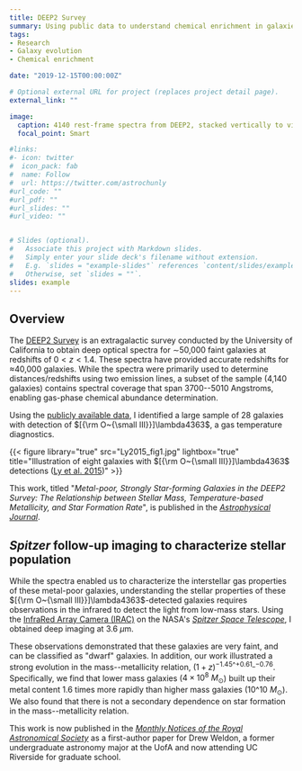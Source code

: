 ```yaml
---
title: DEEP2 Survey
summary: Using public data to understand chemical enrichment in galaxies
tags:
- Research
- Galaxy evolution
- Chemical enrichment

date: "2019-12-15T00:00:00Z"

# Optional external URL for project (replaces project detail page).
external_link: ""

image:
  caption: 4140 rest-frame spectra from DEEP2, stacked vertically to visualize
  focal_point: Smart

#links:
#- icon: twitter
#  icon_pack: fab
#  name: Follow
#  url: https://twitter.com/astrochunly
#url_code: ""
#url_pdf: ""
#url_slides: ""
#url_video: ""


# Slides (optional).
#   Associate this project with Markdown slides.
#   Simply enter your slide deck's filename without extension.
#   E.g. `slides = "example-slides"` references `content/slides/example-slides.md`.
#   Otherwise, set `slides = ""`.
slides: example
---
```


## Overview

The [DEEP2 Survey](http://deep.ps.uci.edu/) is an extragalactic survey conducted
by the University of California to obtain deep optical spectra for $\sim$50,000 faint
galaxies at redshifts of $0 < z < 1.4$. These spectra have provided accurate
redshifts for $\approx$40,000 galaxies. While the spectra were primarily used
to determine distances/redshifts using two emission lines, a subset of the
sample (4,140 galaxies) contains spectral coverage that span 3700--5010 Angstroms,
enabling gas-phase chemical abundance determination.

Using the [publicly available data](http://deep.ps.uci.edu/DR4/home.html), I
identified a large sample of 28 galaxies with detection of
$[{\rm O~{\small III}}]\lambda4363$, a gas temperature diagnostics.

{{< figure library="true" src="Ly2015_fig1.jpg" lightbox="true"
    title="Illustration of eight galaxies with $[{\rm O~{\small III}}]\lambda4363$ detections ([Ly et al. 2015](https://dx.doi.org/10.1088/0004-637X/805/1/45))" >}}

This work, titled "_Metal-poor, Strongly Star-forming Galaxies in the DEEP2 Survey:
The Relationship between Stellar Mass, Temperature-based Metallicity, and Star
Formation Rate_", is published in the
[_Astrophysical Journal_](https://dx.doi.org/10.1088/0004-637X/805/1/45).


## _Spitzer_ follow-up imaging to characterize stellar population

While the spectra enabled us to characterize the interstellar gas properties
of these metal-poor galaxies, understanding the stellar properties of these
$[{\rm O~{\small III}}]\lambda4363$-detected galaxies requires observations
in the infrared to detect the light from low-mass stars.  Using the
[InfraRed Array Camera (IRAC)](https://www.cfa.harvard.edu/irac/) on the
NASA's [_Spitzer Space Telescope_](http://www.spitzer.caltech.edu/), I
obtained deep imaging at 3.6 $\mu$m.

These observations demonstrated that these galaxies are very faint, and can
be classified as "dwarf" galaxies. In addition, our work illustrated a strong
evolution in the mass--metallicity relation, $(1+z)^{-1.45\^{+0.61}\_{-0.76}}$.
Specifically, we find that lower mass galaxies ($4\times10^8~M_{\odot}$) built
up their metal content 1.6 times more rapidly than higher mass galaxies
($10\^{10}~M_{\odot}$). We also found that there is not a secondary
dependence on star formation in the mass--metallicity relation.

This work is now published in the
[_Monthly Notices of the Royal Astronomical Society_](http://dx.doi.org/10.1093/mnras/stz3047)
as a first-author paper for Drew Weldon, a former undergraduate astronomy major at the
UofA and now attending UC Riverside for graduate school.
